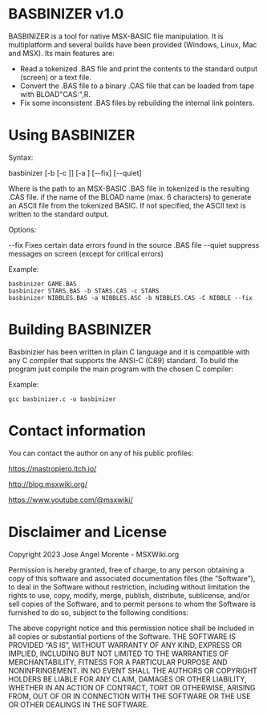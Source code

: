 BASBINIZER v1.0
===============

BASBINIZER is a tool for native MSX-BASIC file manipulation. It is multiplatform and several builds have been provided (Windows, Linux, Mac and MSX). Its main features are:

* Read a tokenized .BAS file and print the contents to the standard output (screen) or a text file.
* Convert the .BAS file to a binary .CAS file that can be loaded from tape with BLOAD"CAS:",R.
* Fix some inconsistent .BAS files by rebuilding the internal link pointers.

Using BASBINIZER
================

Syntax:

basbinizer <inputfile> [-b <outputfile> [-c <CAS FILENAME>]] [-a <ASC filename>] [--fix] [--quiet]

Where
    <intputfile> is the path to an MSX-BASIC .BAS file in tokenized
    <outputfile> is the resulting .CAS file.
    <CAS FILENAME> if the name of the BLOAD name (max. 6 characters)
    <ASC filename> to generate an ASCII file from the tokenized BASIC. If not specified, the ASCII text is written to the standard output.                                                                       

Options:

--fix       Fixes certain data errors found in the source .BAS file
--quiet     suppress messages on screen (except for critical errors)

Example:

    basbinizer GAME.BAS
    basbinizer STARS.BAS -b STARS.CAS -c STARS
    basbinizer NIBBLES.BAS -a NIBBLES.ASC -b NIBBLES.CAS -C NIBBLE --fix
                                                                              
Building BASBINIZER
===================

Basbinizier has been written in plain C language and it is compatible with any C compiler that supports the ANSI-C (C89) standard. To build the program just compile the main program with the chosen C compiler:

Example:

    gcc basbinizer.c -o basbinizer


Contact information
===================

You can contact the author on any of his public profiles:

https://mastropiero.itch.io/

http://blog.msxwiki.org/

https://www.youtube.com/@msxwiki/


Disclaimer and License
======================

Copyright 2023 Jose Angel Morente - MSXWiki.org

Permission is hereby granted, free of charge, to any person obtaining a copy of
this software and associated documentation files (the “Software”), to deal in
the Software without restriction, including without limitation the rights to
use, copy, modify, merge, publish, distribute, sublicense, and/or sell copies
of the Software, and to permit persons to whom the Software is furnished to do
so, subject to the following conditions:

The above copyright notice and this permission notice shall be included in all
copies or substantial portions of the Software.
THE SOFTWARE IS PROVIDED “AS IS”, WITHOUT WARRANTY OF ANY KIND, EXPRESS OR
IMPLIED, INCLUDING BUT NOT LIMITED TO THE WARRANTIES OF MERCHANTABILITY,
FITNESS FOR A PARTICULAR PURPOSE AND NONINFRINGEMENT. IN NO EVENT SHALL THE
AUTHORS OR COPYRIGHT HOLDERS BE LIABLE FOR ANY CLAIM, DAMAGES OR OTHER
LIABILITY, WHETHER IN AN ACTION OF CONTRACT, TORT OR OTHERWISE, ARISING FROM,
OUT OF OR IN CONNECTION WITH THE SOFTWARE OR THE USE OR OTHER DEALINGS IN THE
SOFTWARE.




